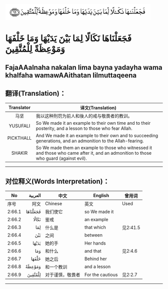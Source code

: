 ![002:066](images/002_066.gif)

#  فَجَعَلْنَاهَا نَكَالًا لِمَا بَيْنَ يَدَيْهَا وَمَا خَلْفَهَا وَمَوْعِظَةً لِلْمُتَّقِينَ 

## FajaAAalnaha nakalan lima bayna yadayha wama khalfaha wamawAAithatan lilmuttaqeena

## 翻译(Translation)：

| Translator | 译文(Translation)                                            |
| :--------: | ------------------------------------------------------------ |
|    马坚    | 我以这种刑罚为前人和後人的戒与敬畏者的教训。                 |
|  YUSUFALI  | So We made it an example to their own time and to their posterity, and a lesson to those who fear Allah. |
| PICKTHALL  | And We made it an example to their own and to succeeding generations, and an admonition to the Allah-fearing. |
|   SHAKIR   | So We made them an example to those who witnessed it and those who came after it, and an admonition to those who guard (against evil). |

---

## 对位释义(Words Interpretation)：

| No     |  العربية | 中文             | English          | 曾用词   |
| ------ | -------: | ---------------- | ---------------- | -------- |
| 序号   |     阿文 | Chinese          | 英文             | Used     |
| 2:66.1 | فَجَعَلْنَاهَا | 我们使它         | so We made it    |          |
| 2:66.2 |    نَكَالًا | 鉴戒             | an example       |          |
| 2:66.3 |      لِمَا | 什么是           | that which       | 见2:41.5 |
| 2:66.4 |      بَيْنَ | 之间             | between          |          |
| 2:66.5 |    يَدَيْهَا | 她的手           | Her hands        |          |
| 2:66.6 |      وَمَا | 和什么           | and that         | 见2:4.6  |
| 2:66.7 |    خَلْفَهَا | 她之后           | Behind her       |          |
| 2:66.8 |   وَمَوْعِظَةً | 和一个教训       | and a lesson     |          |
| 2:66.9 |  لِلْمُتَّقِينَ | 对于谨慎，敬畏者 | For the cautious | 见2:2.7  |

---
